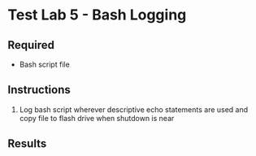 # Test Lab 5 - Bash Logging

## Required

* Bash script file

## Instructions

1. Log bash script wherever descriptive echo statements are used and copy file to flash drive when shutdown is near

## Results

> 